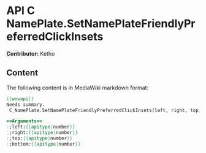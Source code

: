 # API C NamePlate.SetNamePlateFriendlyPreferredClickInsets

**Contributor:** Ketho

## Content

The following content is in MediaWiki markdown format:

```mediawiki
{{wowapi}}
Needs summary.
 C_NamePlate.SetNamePlateFriendlyPreferredClickInsets(left, right, top, bottom)

==Arguments==
:;left:{{apitype|number}}
:;right:{{apitype|number}}
:;top:{{apitype|number}}
:;bottom:{{apitype|number}}
```